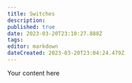 ```yaml
---
title: Switches
description: 
published: true
date: 2023-03-20T23:10:27.888Z
tags: 
editor: markdown
dateCreated: 2023-03-20T23:04:24.479Z
---
```


Your content here